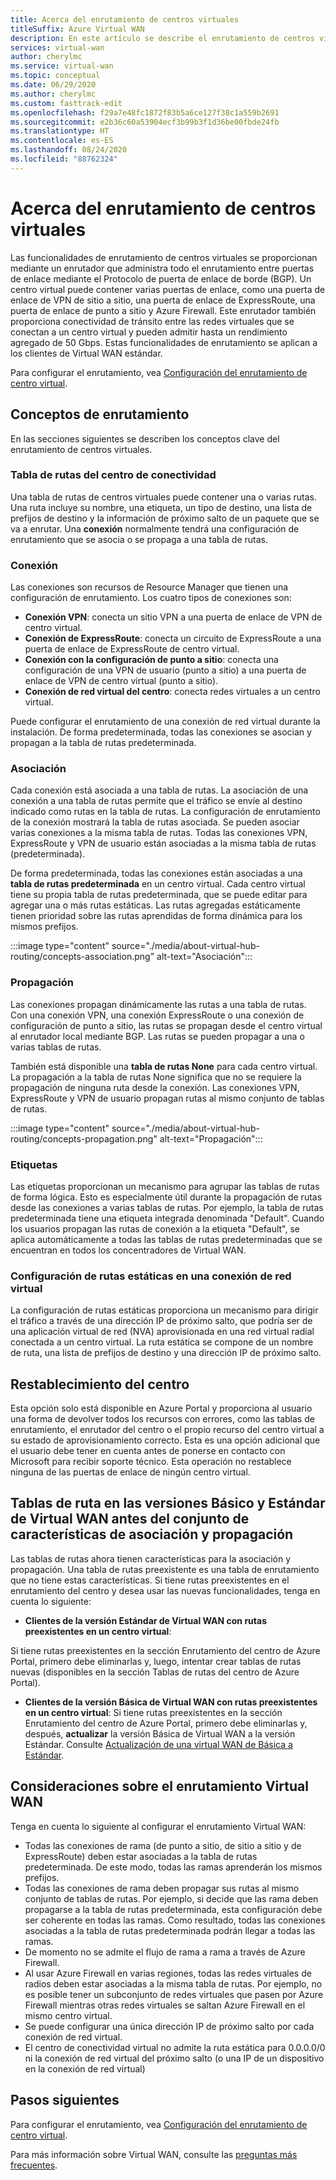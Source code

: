 ```yaml
---
title: Acerca del enrutamiento de centros virtuales
titleSuffix: Azure Virtual WAN
description: En este artículo se describe el enrutamiento de centros virtuales.
services: virtual-wan
author: cherylmc
ms.service: virtual-wan
ms.topic: conceptual
ms.date: 06/29/2020
ms.author: cherylmc
ms.custom: fasttrack-edit
ms.openlocfilehash: f29a7e48fc1872f83b5a6ce127f38c1a559b2691
ms.sourcegitcommit: e2b36c60a53904ecf3b99b3f1d36be00fbde24fb
ms.translationtype: HT
ms.contentlocale: es-ES
ms.lasthandoff: 08/24/2020
ms.locfileid: "88762324"
---
```

# <a name="about-virtual-hub-routing"></a>Acerca del enrutamiento de centros virtuales

Las funcionalidades de enrutamiento de centros virtuales se proporcionan mediante un enrutador que administra todo el enrutamiento entre puertas de enlace mediante el Protocolo de puerta de enlace de borde (BGP). Un centro virtual puede contener varias puertas de enlace, como una puerta de enlace de VPN de sitio a sitio, una puerta de enlace de ExpressRoute, una puerta de enlace de punto a sitio y Azure Firewall. Este enrutador también proporciona conectividad de tránsito entre las redes virtuales que se conectan a un centro virtual y pueden admitir hasta un rendimiento agregado de 50 Gbps. Estas funcionalidades de enrutamiento se aplican a los clientes de Virtual WAN estándar. 

Para configurar el enrutamiento, vea [Configuración del enrutamiento de centro virtual](how-to-virtual-hub-routing.md).

## <a name="routing-concepts"></a><a name="concepts"></a>Conceptos de enrutamiento

En las secciones siguientes se describen los conceptos clave del enrutamiento de centros virtuales.

### <a name="hub-route-table"></a><a name="hub-route"></a>Tabla de rutas del centro de conectividad

Una tabla de rutas de centros virtuales puede contener una o varias rutas. Una ruta incluye su nombre, una etiqueta, un tipo de destino, una lista de prefijos de destino y la información de próximo salto de un paquete que se va a enrutar. Una **conexión** normalmente tendrá una configuración de enrutamiento que se asocia o se propaga a una tabla de rutas.

### <a name="connection"></a><a name="connection"></a>Conexión

Las conexiones son recursos de Resource Manager que tienen una configuración de enrutamiento. Los cuatro tipos de conexiones son:

* **Conexión VPN**: conecta un sitio VPN a una puerta de enlace de VPN de centro virtual.
* **Conexión de ExpressRoute**: conecta un circuito de ExpressRoute a una puerta de enlace de ExpressRoute de centro virtual.
* **Conexión con la configuración de punto a sitio**: conecta una configuración de una VPN de usuario (punto a sitio) a una puerta de enlace de VPN de centro virtual (punto a sitio).
* **Conexión de red virtual del centro**: conecta redes virtuales a un centro virtual.

Puede configurar el enrutamiento de una conexión de red virtual durante la instalación. De forma predeterminada, todas las conexiones se asocian y propagan a la tabla de rutas predeterminada.

### <a name="association"></a><a name="association"></a>Asociación

Cada conexión está asociada a una tabla de rutas. La asociación de una conexión a una tabla de rutas permite que el tráfico se envíe al destino indicado como rutas en la tabla de rutas. La configuración de enrutamiento de la conexión mostrará la tabla de rutas asociada.  Se pueden asociar varias conexiones a la misma tabla de rutas. Todas las conexiones VPN, ExpressRoute y VPN de usuario están asociadas a la misma tabla de rutas (predeterminada).

De forma predeterminada, todas las conexiones están asociadas a una **tabla de rutas predeterminada** en un centro virtual. Cada centro virtual tiene su propia tabla de rutas predeterminada, que se puede editar para agregar una o más rutas estáticas. Las rutas agregadas estáticamente tienen prioridad sobre las rutas aprendidas de forma dinámica para los mismos prefijos.

:::image type="content" source="./media/about-virtual-hub-routing/concepts-association.png" alt-text="Asociación":::

### <a name="propagation"></a><a name="propagation"></a>Propagación

Las conexiones propagan dinámicamente las rutas a una tabla de rutas. Con una conexión VPN, una conexión ExpressRoute o una conexión de configuración de punto a sitio, las rutas se propagan desde el centro virtual al enrutador local mediante BGP. Las rutas se pueden propagar a una o varias tablas de rutas.

También está disponible una **tabla de rutas None** para cada centro virtual. La propagación a la tabla de rutas None significa que no se requiere la propagación de ninguna ruta desde la conexión. Las conexiones VPN, ExpressRoute y VPN de usuario propagan rutas al mismo conjunto de tablas de rutas.

:::image type="content" source="./media/about-virtual-hub-routing/concepts-propagation.png" alt-text="Propagación":::

### <a name="labels"></a><a name="static"></a>Etiquetas
Las etiquetas proporcionan un mecanismo para agrupar las tablas de rutas de forma lógica. Esto es especialmente útil durante la propagación de rutas desde las conexiones a varias tablas de rutas. Por ejemplo, la tabla de rutas predeterminada tiene una etiqueta integrada denominada "Default". Cuando los usuarios propagan las rutas de conexión a la etiqueta "Default", se aplica automáticamente a todas las tablas de rutas predeterminadas que se encuentran en todos los concentradores de Virtual WAN. 

### <a name="configuring-static-routes-in-a-virtual-network-connection"></a><a name="static"></a>Configuración de rutas estáticas en una conexión de red virtual

La configuración de rutas estáticas proporciona un mecanismo para dirigir el tráfico a través de una dirección IP de próximo salto, que podría ser de una aplicación virtual de red (NVA) aprovisionada en una red virtual radial conectada a un centro virtual. La ruta estática se compone de un nombre de ruta, una lista de prefijos de destino y una dirección IP de próximo salto.

## <a name="reset-hub"></a><a name="route"></a>Restablecimiento del centro
Esta opción solo está disponible en Azure Portal y proporciona al usuario una forma de devolver todos los recursos con errores, como las tablas de enrutamiento, el enrutador del centro o el propio recurso del centro virtual a su estado de aprovisionamiento correcto. Esta es una opción adicional que el usuario debe tener en cuenta antes de ponerse en contacto con Microsoft para recibir soporte técnico. Esta operación no restablece ninguna de las puertas de enlace de ningún centro virtual. 

## <a name="route-tables-in-basic-and-standard-virtual-wans-prior-to-the-feature-set-of-association-and-propagation"></a><a name="route"></a>Tablas de ruta en las versiones Básico y Estándar de Virtual WAN antes del conjunto de características de asociación y propagación

Las tablas de rutas ahora tienen características para la asociación y propagación. Una tabla de rutas preexistente es una tabla de enrutamiento que no tiene estas características. Si tiene rutas preexistentes en el enrutamiento del centro y desea usar las nuevas funcionalidades, tenga en cuenta lo siguiente:

* **Clientes de la versión Estándar de Virtual WAN con rutas preexistentes en un centro virtual**:

Si tiene rutas preexistentes en la sección Enrutamiento del centro de Azure Portal, primero debe eliminarlas y, luego, intentar crear tablas de rutas nuevas (disponibles en la sección Tablas de rutas del centro de Azure Portal).

* **Clientes de la versión Básica de Virtual WAN con rutas preexistentes en un centro virtual**: Si tiene rutas preexistentes en la sección Enrutamiento del centro de Azure Portal, primero debe eliminarlas y, después, **actualizar** la versión Básica de Virtual WAN a la versión Estándar. Consulte [Actualización de una virtual WAN de Básica a Estándar](upgrade-virtual-wan.md).

## <a name="virtual-wan-routing-considerations"></a><a name="considerations"></a>Consideraciones sobre el enrutamiento Virtual WAN

Tenga en cuenta lo siguiente al configurar el enrutamiento Virtual WAN:

* Todas las conexiones de rama (de punto a sitio, de sitio a sitio y de ExpressRoute) deben estar asociadas a la tabla de rutas predeterminada. De este modo, todas las ramas aprenderán los mismos prefijos.
* Todas las conexiones de rama deben propagar sus rutas al mismo conjunto de tablas de rutas. Por ejemplo, si decide que las rama deben propagarse a la tabla de rutas predeterminada, esta configuración debe ser coherente en todas las ramas. Como resultado, todas las conexiones asociadas a la tabla de rutas predeterminada podrán llegar a todas las ramas.
* De momento no se admite el flujo de rama a rama a través de Azure Firewall.
* Al usar Azure Firewall en varias regiones, todas las redes virtuales de radios deben estar asociadas a la misma tabla de rutas. Por ejemplo, no es posible tener un subconjunto de redes virtuales que pasen por Azure Firewall mientras otras redes virtuales se saltan Azure Firewall en el mismo centro virtual.
* Se puede configurar una única dirección IP de próximo salto por cada conexión de red virtual.
* El centro de conectividad virtual no admite la ruta estática para 0.0.0.0/0 ni la conexión de red virtual del próximo salto (o una IP de un dispositivo en la conexión de red virtual)

## <a name="next-steps"></a>Pasos siguientes

Para configurar el enrutamiento, vea [Configuración del enrutamiento de centro virtual](how-to-virtual-hub-routing.md).

Para más información sobre Virtual WAN, consulte las [preguntas más frecuentes](virtual-wan-faq.md).
